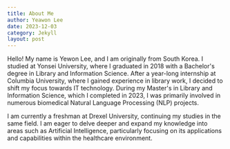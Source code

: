 ```yaml
---
title: About Me
author: Yeawon Lee
date: 2023-12-03
category: Jekyll
layout: post
---
```



Hello! My name is Yewon Lee, and I am originally from South Korea. I studied at Yonsei University, where I graduated in 2018 with a Bachelor's degree in Library and Information Science. After a year-long internship at Columbia University, where I gained experience in library work, I decided to shift my focus towards IT technology. During my Master's in Library and Information Science, which I completed in 2023, I was primarily involved in numerous biomedical Natural Language Processing (NLP) projects.

I am currently a freshman at Drexel University, continuing my studies in the same field. I am eager to delve deeper and expand my knowledge into areas such as Artificial Intelligence, particularly focusing on its applications and capabilities within the healthcare environment.